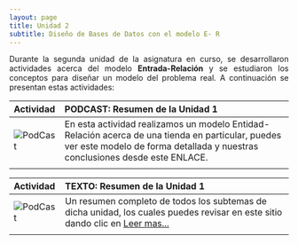 ```yaml
---
layout: page
title: Unidad 2
subtitle: Diseño de Bases de Datos con el modelo E- R
---
```


<p style="text-align: justify;">Durante la segunda unidad de la asignatura en curso, 
se desarrollaron actividades acerca del modelo <b>Entrada-Relación</b> y se estudiaron los conceptos para diseñar un modelo del problema real. 
A continuación se presentan estas actividades:</p>

| Actividad | PODCAST: Resumen de la Unidad 1 | 
| :------ |:--- |
| ![PodCast](https://basededatostec.github.io/img/03podcast.png) | En esta actividad realizamos un modelo Entidad-Relación acerca de una tienda en particular, puedes ver este modelo de forma detallada y nuestras conclusiones desde este ENLACE. | 
| | |

| Actividad | TEXTO: Resumen de la Unidad 1 | 
| :------ |:--- |
| ![PodCast](https://basededatostec.github.io/img/05resumen.png) | Un resumen completo de todos los subtemas de dicha unidad, los cuales puedes revisar en este sitio dando clic en [Leer mas...](https://basededatostec.github.io/2017-02-12-unidaduno/)| 
| | |
